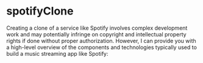 # spotifyClone
Creating a clone of a service like Spotify involves complex development work and may potentially infringe on copyright and intellectual property rights if done without proper authorization. However, I can provide you with a high-level overview of the components and technologies typically used to build a music streaming app like Spotify:
